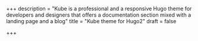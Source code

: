 +++
description = "Kube is a professional  and a responsive Hugo theme for developers and designers that offers a documentation section mixed with a landing page and a blog"
title = "Kube theme for Hugo2"
draft = false

+++
